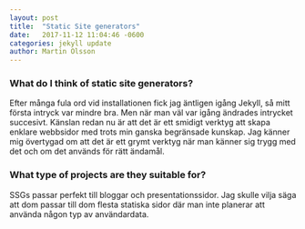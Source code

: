 ```yaml
---
layout: post
title:  "Static Site generators"
date:   2017-11-12 11:04:46 -0600
categories: jekyll update
author: Martin Olsson
---
```


### What do I think of static site generators?
Efter många fula ord vid installationen fick jag äntligen igång Jekyll, så mitt första intryck var mindre bra. Men när man väl var igång ändrades intrycket succesivt. Känslan redan nu är att det är ett smidigt verktyg att skapa enklare webbsidor med trots min ganska begränsade kunskap. Jag känner mig övertygad om att det är ett grymt verktyg när man känner sig trygg med det och om det används för rätt ändamål. 



### What type of projects are they suitable for?
SSGs passar perfekt till bloggar och presentationssidor.
Jag skulle vilja säga att dom passar till dom flesta statiska sidor där man inte planerar att använda någon typ av användardata. 